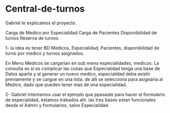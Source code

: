 # Central-de-turnos
 Gabriel te explicamos el proyecto.
 
 Carga de Medico por Especialidad
 Carga de Pacientes
 Disponibilidad de turnos
 Reserva de turnos

1- la idea es tener BD Medicos, Especialidad, Pacientes, disponibilidad de turno por medico y turnos asignados.

En Menu Medicos se cargarian en sub menu especialidades, medicos.
La consulta es si es complicar las cosas que Especialidad tenga una base de Datos aparte y al 
generar un nuevo medico, especialidad deba existir previamente y se cargue en una lista. de alli se selecciona para asignarla al Medico, dado que pueden tener mas de una   especialidad.
  
2- Gabriel intentamos usar el ejemplo que ppasaste para hacer el formulario de especialidad, estamos trabados ahi.
las tres bases estan funcionales desde el Admin y formularios, salvo Especialidad.


